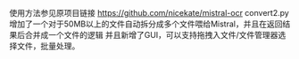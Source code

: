 
使用方法参见原项目链接 https://github.com/nicekate/mistral-ocr
convert2.py增加了一个对于50MB以上的文件自动拆分成多个文件喂给Mistral，并且在返回结果后合并成一个文件的逻辑 并且新增了GUI，可以支持拖拽入文件/文件管理器选择文件，批量处理。
